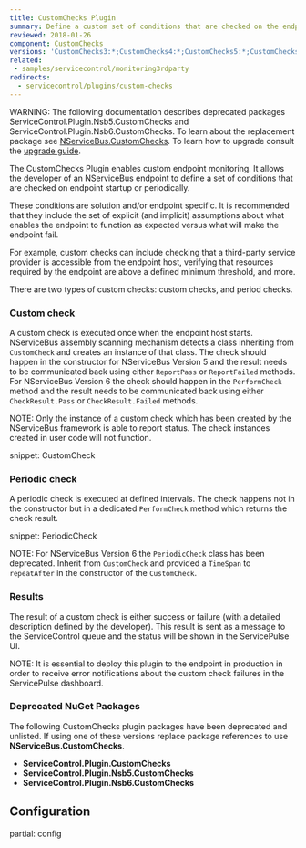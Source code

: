```yaml
---
title: CustomChecks Plugin
summary: Define a custom set of conditions that are checked on the endpoint.
reviewed: 2018-01-26
component: CustomChecks
versions: 'CustomChecks3:*;CustomChecks4:*;CustomChecks5:*;CustomChecks6:*'
related:
 - samples/servicecontrol/monitoring3rdparty
redirects:
  - servicecontrol/plugins/custom-checks
---
```


WARNING: The following documentation describes deprecated packages ServiceControl.Plugin.Nsb5.CustomChecks and ServiceControl.Plugin.Nsb6.CustomChecks. To learn about the replacement package see [NServiceBus.CustomChecks](/monitoring/custom-checks). To learn how to upgrade consult the [upgrade guide](/nservicebus/upgrades/nservicebus.customchecks.md).

The CustomChecks Plugin enables custom endpoint monitoring. It allows the developer of an NServiceBus endpoint to define a set of conditions that are checked on endpoint startup or periodically.

These conditions are solution and/or endpoint specific. It is recommended that they include the set of explicit (and implicit) assumptions about what enables the endpoint to function as expected versus what will make the endpoint fail.

For example, custom checks can include checking that a third-party service provider is accessible from the endpoint host, verifying that resources required by the endpoint are above a defined minimum threshold, and more.

There are two types of custom checks: custom checks, and period checks.


### Custom check

A custom check is executed once when the endpoint host starts. NServiceBus assembly scanning mechanism detects a class inheriting from `CustomCheck` and creates an instance of that class. The check should happen in the constructor for NServiceBus Version 5 and the result needs to be communicated back using either `ReportPass` or `ReportFailed` methods. For NServiceBus Version 6 the check should happen in the `PerformCheck` method and the result needs to be communicated back using either `CheckResult.Pass` or `CheckResult.Failed` methods.

NOTE: Only the instance of a custom check which has been created by the NServiceBus framework is able to report status. The check instances created in user code will not function.

snippet: CustomCheck


### Periodic check

A periodic check is executed at defined intervals. The check happens not in the constructor but in a dedicated `PerformCheck` method which returns the check result.

snippet: PeriodicCheck

NOTE: For NServiceBus Version 6 the `PeriodicCheck` class has been deprecated. Inherit from `CustomCheck` and provided a `TimeSpan` to `repeatAfter` in the constructor of the `CustomCheck`.


### Results

The result of a custom check is either success or failure (with a detailed description defined by the developer). This result is sent as a message to the ServiceControl queue and the status will be shown in the ServicePulse UI.

NOTE: It is essential to deploy this plugin to the endpoint in production in order to receive error notifications about the custom check failures in the ServicePulse dashboard.


### Deprecated NuGet Packages

The following CustomChecks plugin packages have been deprecated and unlisted. If using one of these versions replace package references to use **NServiceBus.CustomChecks**.

- **ServiceControl.Plugin.CustomChecks**
- **ServiceControl.Plugin.Nsb5.CustomChecks**
- **ServiceControl.Plugin.Nsb6.CustomChecks**


## Configuration

partial: config
